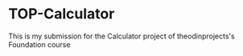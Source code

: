 # TOP-Calculator

This is my submission for the Calculator project of theodinprojects's 
Foundation course
